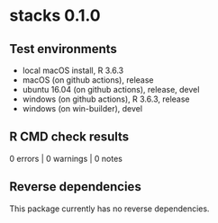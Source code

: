 # stacks 0.1.0

## Test environments

* local macOS install, R 3.6.3
* macOS (on github actions), release 
* ubuntu 16.04 (on github actions), release, devel
* windows (on github actions), R 3.6.3, release
* windows (on win-builder), devel

## R CMD check results

0 errors | 0 warnings | 0 notes

## Reverse dependencies

This package currently has no reverse dependencies.